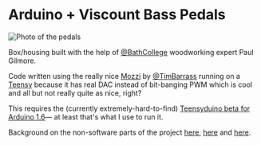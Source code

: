 # Arduino + Viscount Bass Pedals

![Photo of the pedals](http://3.bp.blogspot.com/-8wui5eTmD3g/UzSsEelbdQI/AAAAAAAAA8Q/WsbQeW-A-D8/s3200/IMG_6977.jpg)

Box/housing built with the help of [@BathCollege](https://twitter.com/bathcollege) woodworking expert Paul Gilmore.

Code written using the really nice [Mozzi](http://sensorium.github.io/Mozzi) by [@TimBarrass](https://twitter.com/timbarrass) running on a [Teensy](http://pjrc.com/teensy/) because it has real DAC instead of bit-banging PWM which is cool and all but not really quite as nice, right?

This requires the (currently extremely-hard-to-find) [Teensyduino beta for Arduino 1.6](https://forum.pjrc.com/threads/27740-Arduino-1-6-0-any-plans-to-support-it?p=66967&viewfull=1#post66967)— at least that's what I use to run it.

Background on the non-software parts of the project [here](http://bitingattheanklesofgiants.blogspot.co.uk/2014/03/the-viscount-project-part-i.html), [here](http://bitingattheanklesofgiants.blogspot.co.uk/2014/03/the-viscount-project-part-ii.html) and [here](http://bitingattheanklesofgiants.blogspot.co.uk/2014/03/the-viscount-project-part-iii.html).




